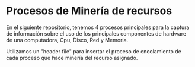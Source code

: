 # Procesos de Minería de recursos

En el siguiente repositorio, tenemos 4 procesos principales 
para la captura de información sobre el uso de los principales 
componentes de hardware de una computadora, Cpu, Disco, Red y Memoria.

Utilizamos un "header file" para insertar el proceso de encolamiento de cada
proceso que hace minería del recurso asignado.